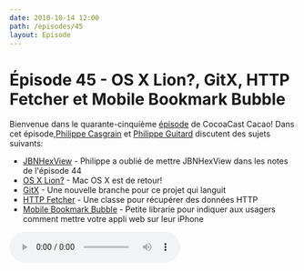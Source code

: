 ```yaml
---
date: 2010-10-14 12:00
path: /episodes/45
layout: Episode
---
```

# Épisode 45 - OS X Lion?, GitX, HTTP Fetcher et Mobile Bookmark Bubble
<p>Bienvenue dans le quarante-cinquième <a href="https://archive.org/download/cacaocast/cacaocast_45.mp3" title="CocoaCast Cacao Episode 45">épisode</a> de CocoaCast Cacao! Dans cet épisode,<a href="http://www.twitter.com/philippec" title="Philippe Casgrain sur Twitter">Philippe Casgrain</a> et <a href="http://www.twitter.com/philippeguitard" title="Philippe Guitard sur Twitter">Philippe Guitard</a> discutent des sujets suivants:</p>
<ul><li><a href="http://www.mactronique.com/showArtMnt.php?type=app&amp;id=32" title="JBNHexView">JBNHexView</a> - Philippe a oublié de mettre JBNHexView dans les notes de l'épisode 44</li>
<li><a href="http://www.macgeneration.com/news/voir/172141/special-event-le-mac-est-de-retour" title="OS X Lion?">OS X Lion?</a> - Mac OS X est de retour!</li>
<li><a href="http://github.com/brotherbard/gitx" title="GitX">GitX</a> - Une nouvelle branche pour ce projet qui languit</li>
<li><a href="http://googlemac.blogspot.com/2010/09/http-fetcher-class-for-mac-os-x-and-ios.html" title="HTTP Fetcher">HTTP Fetcher</a> - Une classe pour récupérer des données HTTP</li>
<li><a href="http://code.google.com/p/mobile-bookmark-bubble/" title="Mobile Bookmark Bubble">Mobile Bookmark Bubble</a> - Petite librarie pour indiquer aux usagers comment mettre votre appli web sur leur iPhone</li>
</ul>
<p><audio controls><source src="https://archive.org/download/cacaocast/cacaocast_45.mp3" type="audio/mpeg"><source src="https://archive.org/download/cacaocast/cacaocast_45.mp3" type="audio/mp4">Votre navigateur ne supporte pas l'élément audio / Your browser does not support the audio element.</audio></p>
